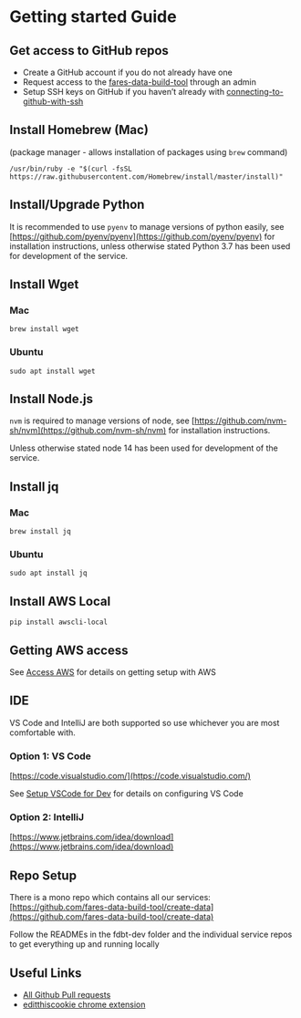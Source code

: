 # Getting started Guide

## Get access to GitHub repos

- Create a GitHub account if you do not already have one
- Request access to the [fares-data-build-tool](https://github.com/fares-data-build-tool) through an admin
- Setup SSH keys on GitHub if you haven’t already with [connecting-to-github-with-ssh](https://docs.github.com/en/free-pro-team@latest/github/authenticating-to-github/connecting-to-github-with-ssh)

## Install Homebrew (Mac)

(package manager - allows installation of packages using `brew` command)

`/usr/bin/ruby -e "$(curl -fsSL https://raw.githubusercontent.com/Homebrew/install/master/install)"`

## Install/Upgrade Python

It is recommended to use `pyenv` to manage versions of python easily, see [https://github.com/pyenv/pyenv](https://github.com/pyenv/pyenv) for installation instructions, unless otherwise stated Python 3.7 has been used for development of the service.

## Install Wget

### Mac

`brew install wget`

### Ubuntu

`sudo apt install wget`

## Install Node.js

`nvm` is required to manage versions of node, see [https://github.com/nvm-sh/nvm](https://github.com/nvm-sh/nvm) for installation instructions.

Unless otherwise stated node 14 has been used for development of the service.

## Install jq

### Mac

`brew install jq`

### Ubuntu

`sudo apt install jq`

## Install AWS Local

`pip install awscli-local`

## Getting AWS access

See [Access AWS](../how-to/access-aws.md) for details on getting setup with AWS

## IDE

VS Code and IntelliJ are both supported so use whichever you are most comfortable with.

### Option 1: VS Code

[https://code.visualstudio.com/](https://code.visualstudio.com/)

See [Setup VSCode for Dev](../how-to/setup-vscode-for-dev.md) for details on configuring VS Code

### Option 2: IntelliJ

[https://www.jetbrains.com/idea/download](https://www.jetbrains.com/idea/download)

## Repo Setup

There is a mono repo which contains all our services: [https://github.com/fares-data-build-tool/create-data](https://github.com/fares-data-build-tool/create-data)

Follow the READMEs in the fdbt-dev folder and the individual service repos to get everything up and running locally

## Useful Links

- [All Github Pull requests](https://github.com/pulls?q=is%3Aopen+is%3Apr+archived%3Afalse+user%3Afares-data-build-tool)
- [editthiscookie chrome extension](https://chrome.google.com/webstore/detail/editthiscookie/fngmhnnpilhplaeedifhccceomclgfbg?hl=en)
